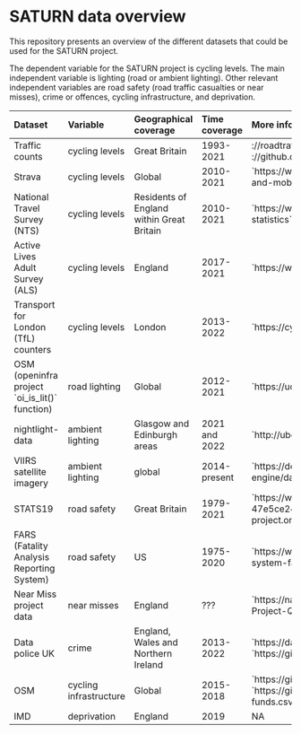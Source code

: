 SATURN data overview
================

This repository presents an overview of the different datasets that
could be used for the SATURN project.

The dependent variable for the SATURN project is cycling levels. The
main independent variable is lighting (road or ambient lighting). Other
relevant independent variables are road safety (road traffic casualties
or near misses), crime or offences, cycling infrastructure, and
deprivation.

<table class="table" style="margin-left: auto; margin-right: auto;">
<thead>
<tr>
<th style="text-align:left;">
Dataset
</th>
<th style="text-align:left;">
Variable
</th>
<th style="text-align:left;">
Geographical coverage
</th>
<th style="text-align:left;">
Time coverage
</th>
<th style="text-align:left;">
More info
</th>
</tr>
</thead>
<tbody>
<tr>
<td style="text-align:left;">
Traffic counts
</td>
<td style="text-align:left;">
cycling levels
</td>
<td style="text-align:left;">
Great Britain
</td>
<td style="text-align:left;">
1993-2021
</td>
<td style="text-align:left;">
://roadtraffic.dft.gov.uk/downloads,
://github.com/ITSLeeds/dftTrafficCounts
</td>
</tr>
<tr>
<td style="text-align:left;">
Strava
</td>
<td style="text-align:left;">
cycling levels
</td>
<td style="text-align:left;">
Global
</td>
<td style="text-align:left;">
2010-2021
</td>
<td style="text-align:left;">
`https://www.ubdc.ac.uk/data-services/data-catalogue/transport-and-mobility-data/strava-metro-data/`
</td>
</tr>
<tr>
<td style="text-align:left;">
National Travel Survey (NTS)
</td>
<td style="text-align:left;">
cycling levels
</td>
<td style="text-align:left;">
Residents of England within Great Britain
</td>
<td style="text-align:left;">
2010-2021
</td>
<td style="text-align:left;">
`https://www.gov.uk/government/collections/national-travel-survey-statistics`
</td>
</tr>
<tr>
<td style="text-align:left;">
Active Lives Adult Survey (ALS)
</td>
<td style="text-align:left;">
cycling levels
</td>
<td style="text-align:left;">
England
</td>
<td style="text-align:left;">
2017-2021
</td>
<td style="text-align:left;">
`https://www.sportengland.org/research-and-data/data/active-lives`
</td>
</tr>
<tr>
<td style="text-align:left;">
Transport for London (TfL) counters
</td>
<td style="text-align:left;">
cycling levels
</td>
<td style="text-align:left;">
London
</td>
<td style="text-align:left;">
2013-2022
</td>
<td style="text-align:left;">
`https://cycling.data.tfl.gov.uk/`
</td>
</tr>
<tr>
<td style="text-align:left;">
OSM (openinfra project `oi_is_lit()` function)
</td>
<td style="text-align:left;">
road lighting
</td>
<td style="text-align:left;">
Global
</td>
<td style="text-align:left;">
2012-2021
</td>
<td style="text-align:left;">
`https://udsleeds.github.io/openinfra/reference/oi_is_lit.html`
</td>
</tr>
<tr>
<td style="text-align:left;">
nightlight-data
</td>
<td style="text-align:left;">
ambient lighting
</td>
<td style="text-align:left;">
Glasgow and Edinburgh areas
</td>
<td style="text-align:left;">
2021 and 2022
</td>
<td style="text-align:left;">
`http://ubdc.gla.ac.uk/dataset/nightlight-data`
</td>
</tr>
<tr>
<td style="text-align:left;">
VIIRS satellite imagery
</td>
<td style="text-align:left;">
ambient lighting
</td>
<td style="text-align:left;">
global
</td>
<td style="text-align:left;">
2014-present
</td>
<td style="text-align:left;">
`https://developers.google.com/earth-engine/datasets/catalog/NOAA_VIIRS_DNB_MONTHLY_V1_VCMSLCFG`
</td>
</tr>
<tr>
<td style="text-align:left;">
STATS19
</td>
<td style="text-align:left;">
road safety
</td>
<td style="text-align:left;">
Great Britain
</td>
<td style="text-align:left;">
1979-2021
</td>
<td style="text-align:left;">
`https://www.data.gov.uk/dataset/cb7ae6f0-4be6-4935-9277-47e5ce24a11f/road-safety-data`
and `https://cran.r-project.org/web/packages/stats19/index.html`
</td>
</tr>
<tr>
<td style="text-align:left;">
FARS (Fatality Analysis Reporting System)
</td>
<td style="text-align:left;">
road safety
</td>
<td style="text-align:left;">
US
</td>
<td style="text-align:left;">
1975-2020
</td>
<td style="text-align:left;">
`https://www.nhtsa.gov/research-data/fatality-analysis-reporting-system-fars`
and `https://elipousson.github.io/crashapi/`
</td>
</tr>
<tr>
<td style="text-align:left;">
Near Miss project data
</td>
<td style="text-align:left;">
near misses
</td>
<td style="text-align:left;">
England
</td>
<td style="text-align:left;">
???
</td>
<td style="text-align:left;">
`https://nacto.org/wp-content/uploads/2017/06/The-Near-Miss-Project-Quantifying-Cyclist-Comfort-and-Safety.pdf`
</td>
</tr>
<tr>
<td style="text-align:left;">
Data police UK
</td>
<td style="text-align:left;">
crime
</td>
<td style="text-align:left;">
England, Wales and Northern Ireland
</td>
<td style="text-align:left;">
2013-2022
</td>
<td style="text-align:left;">
`https://data.police.uk/data/archive/` and
`https://github.com/njtierney/ukpolice`
</td>
</tr>
<tr>
<td style="text-align:left;">
OSM
</td>
<td style="text-align:left;">
cycling infrastructure
</td>
<td style="text-align:left;">
Global
</td>
<td style="text-align:left;">
2015-2018
</td>
<td style="text-align:left;">
`https://github.com/udsleeds/openinfra/issues/105` and
`https://github.com/udsleeds/openinfra/blob/main/data-small/atf-funds.csv`
</td>
</tr>
<tr>
<td style="text-align:left;">
IMD
</td>
<td style="text-align:left;">
deprivation
</td>
<td style="text-align:left;">
England
</td>
<td style="text-align:left;">
2019
</td>
<td style="text-align:left;">
NA
</td>
</tr>
</tbody>
</table>
